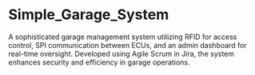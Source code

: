 # Simple_Garage_System
A sophisticated garage management system utilizing RFID for access control, SPI communication between ECUs, and an admin dashboard for real-time oversight. Developed using Agile Scrum in Jira, the system enhances security and efficiency in garage operations.
